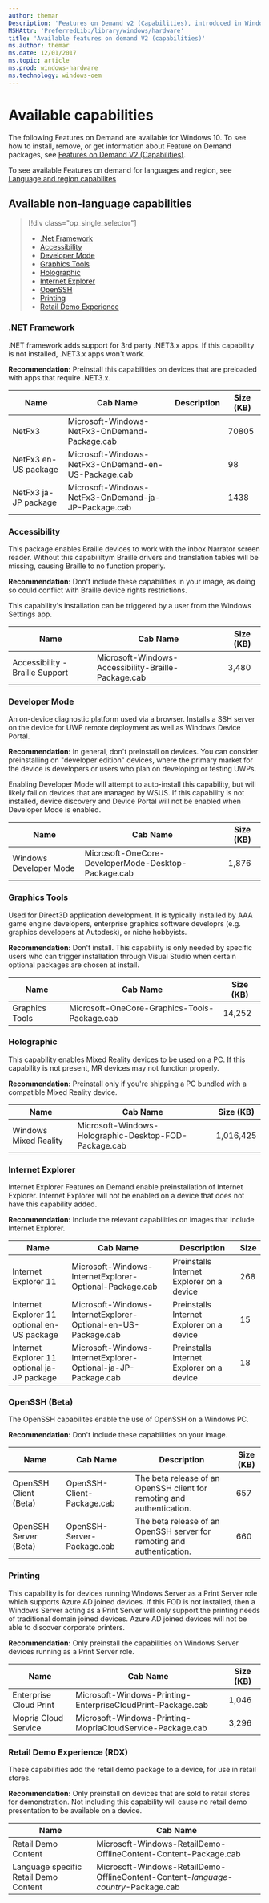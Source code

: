 ```yaml
---
author: themar
Description: 'Features on Demand v2 (Capabilities), introduced in Windows 10, are Windows feature packages that can be added at any time. This page describes non-language FoDs.'
MSHAttr: 'PreferredLib:/library/windows/hardware'
title: 'Available features on demand V2 (capabilities)'
ms.author: themar
ms.date: 12/01/2017
ms.topic: article
ms.prod: windows-hardware
ms.technology: windows-oem
---
```


# Available capabilities

The following Features on Demand are available for Windows 10. To see how to install, remove, or get information about Feature on Demand packages, see [Features on Demand V2 (Capabilities)](features-on-demand-v2--capabilities.md). 

To see available Features on demand for languages and region, see [Language and region capabilites](features-on-demand-language-fod.md)


## Available non-language capabilities

> [!div class="op_single_selector"]
> - [.Net Framework](#dotnet)
> - [Accessibility](#accessibility)
> - [Developer Mode](#developer-mode)
> - [Graphics Tools](#graphics-tools)
> - [Holographic](#holographic)
> - [Internet Explorer](#internet-explorer)
> - [OpenSSH](#openssh)
> - [Printing](#printing)
> - [Retail Demo Experience](#retail-demo-experience-rdx)

### <span id="DOTNET"></span><span id="dotnet"></span> .NET Framework  

.NET framework adds support for 3rd party .NET3.x apps. If this capability is not installed, .NET3.x apps won't work.

**Recommendation:** Preinstall this capabilities on devices that are preloaded with apps that require .NET3.x.

| Name | Cab Name |  Description |                                            Size (KB) |
|-----------|-----------------------------------|--------------------------------------| --- |
| NetFx3    | Microsoft-Windows-NetFx3-OnDemand-Package.cab     |  | 70805 |
| NetFx3 en-US package          | Microsoft-Windows-NetFx3-OnDemand-en-US-Package.cab |   | 98   |
| NetFx3 ja-JP package          | Microsoft-Windows-NetFx3-OnDemand-ja-JP-Package.cab |   | 1438 |

### Accessibility

This package enables Braille devices to work with the inbox Narrator screen reader. Without this capabililtym Braille drivers and translation tables will be missing, causing Braille to no function properly.

**Recommendation:** Don't include these capabilities in your image, as doing so could conflict with Braille device rights restrictions.

This capability's installation can be triggered by a user from the Windows Settings app. 

| Name | Cab Name |  Size (KB) |
|-----------------------|---------------------------------------------------|---------------------|
| Accessibility - Braille Support | Microsoft-Windows-Accessibility-Braille-Package.cab | 3,480 |

### Developer Mode

An on-device diagnostic platform used via a browser.  Installs a SSH server on the device for UWP remote deployment as well as Windows Device Portal.

**Recommendation:** In general, don't preinstall on devices. You can consider preinstalling on "developer edition" devices, where the primary market for the device is developers or users who plan on developing or testing UWPs.

Enabling Developer Mode will attempt to auto-install this capability, but will likely fail on devices that are managed by WSUS. If this capability is not installed, device discovery and Device Portal will not be enabled when Developer Mode is enabled.

| Name | Cab Name |   Size (KB) |
|-----------------------|---------------------------------------------------|---------------------|
| Windows Developer Mode | Microsoft-OneCore-DeveloperMode-Desktop-Package.cab | 1,876 |

### Graphics Tools

Used for Direct3D application development.  It is typically installed by AAA game engine developers, enterprise graphics software developrs (e.g. graphics developers at Autodesk), or niche hobbyists.  

**Recommendation:** Don't install. This capability is only needed by specific users who can trigger installation through Visual Studio when certain optional packages are chosen at install.

| Name | Cab Name |   Size (KB) |
|-----------------------|---------------------------------------------------|---------------------|
| Graphics Tools | Microsoft-OneCore-Graphics-Tools-Package.cab | 14,252 |


### Holographic

This capability enables Mixed Reality devices to be used on a PC. If this capability is not present, MR devices may not function properly.

**Recommendation:** Preinstall only if you're shipping a PC bundled with a compatible Mixed Reality device.

| Name | Cab Name |  Size (KB) |
|-----------------------|---------------------------------------------------|---------------------|
| Windows Mixed Reality | Microsoft-Windows-Holographic-Desktop-FOD-Package.cab | 1,016,425 |


### Internet Explorer

Internet Explorer Features on Demand enable preinstallation of Internet Explorer. Internet Explorer will not be enabled on a device that does not have this capability added.

**Recommendation:** Include the relevant capabilities on images that include Internet Explorer.

| Name | Cab Name |  Description | Size |
|-----------------------|---------------------------------------------------|-----------|----------|
| Internet Explorer 11  | Microsoft-Windows-InternetExplorer-Optional-Package.cab | Preinstalls Internet Explorer on a device | 268 |
| Internet Explorer 11 optional en-US package | Microsoft-Windows-InternetExplorer-Optional-en-US-Package.cab | Preinstalls Internet Explorer on a device | 15 |
| Internet Explorer 11 optional ja-JP package | Microsoft-Windows-InternetExplorer-Optional-ja-JP-Package.cab | Preinstalls Internet Explorer on a device | 18 |


### <span id="OPENSSH"></span><span id="openssh"></span> OpenSSH (Beta)

The OpenSSH capabilites enable the use of OpenSSH on a Windows PC.

**Recommendation:** Don't include these capabilities on your image.

| Name | Cab Name |  Description | Size (KB) |
|-----------------------|---------------------------|-------------------------------------|-----|
| OpenSSH Client (Beta) | OpenSSH-Client-Package.cab | The beta release of an OpenSSH client for remoting and authentication. | 657 |
| OpenSSH Server (Beta) | OpenSSH-Server-Package.cab | The beta release of an OpenSSH server for remoting and authentication. | 660 |


### Printing

This capability is for devices running Windows Server as a Print Server role which supports Azure AD joined devices.  If this FOD is not installed, then a Windows Server acting as a Print Server will only support the printing needs of traditional domain joined devices.  Azure AD joined devices will not be able to discover corporate printers.

**Recommendation:** Only preinstall the capabilities on Windows Server devices running as a Print Server role.

| Name | Cab Name | Size (KB) |
|-----------------------|---------------------------------------------------|---------------------|
| Enterprise Cloud Print | Microsoft-Windows-Printing-EnterpriseCloudPrint-Package.cab | 1,046  |
| Mopria Cloud Service | Microsoft-Windows-Printing-MopriaCloudService-Package.cab | 3,296 |


### Retail Demo Experience (RDX)

These capabilities add the retail demo package to a device, for use in retail stores.

**Recommendation:** Only preinstall on devices that are sold to retail stores for demonstration. Not including this capability will cause no retail demo presentation to be available on a device.

| Name | Cab Name |
|-----------------------|---------------------------------------------------|
| Retail Demo Content  | Microsoft-Windows-RetailDemo-OfflineContent-Content-Package.cab |
| Language specific Retail Demo Content | Microsoft-Windows-RetailDemo-OfflineContent-Content-*language-country*-Package.cab |